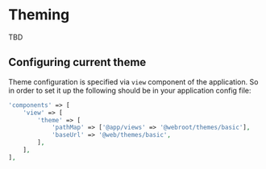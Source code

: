 Theming
=======

TBD

Configuring current theme
-------------------------

Theme configuration is specified via `view` component of the application. So in order to set it up the following should
be in your application config file:

```php
'components' => [
	'view' => [
		'theme' => [
			'pathMap' => ['@app/views' => '@webroot/themes/basic'],
			'baseUrl' => '@web/themes/basic',
		],
	],
],
```